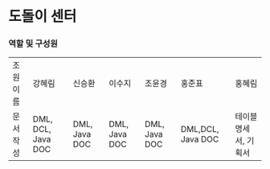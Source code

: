 # 도돌이 센터



### 역할 및 구성원
<table> 
  <tr>
      <td>조원 이름</td>
      <td>강혜림</td>
      <td>신승환</td>
      <td>이수지</td>
      <td>조윤경</td>
      <td>홍준표</td>
      <td>홍혜림</td>
  </tr>
   <tr>
      <td>문서 작성</td>
      <td>DML, DCL, Java DOC</td>
      <td>DML, Java DOC</td>
      <td>DML, Java DOC</td>
      <td>DML, Java DOC</td>
      <td>DML,DCL, Java DOC </td>
      <td>테이블 명세서, 기획서</td>
  </tr>
</table>
